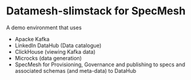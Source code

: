 # Datamesh-slimstack for SpecMesh


A demo environment that uses
- Apacke Kafka
- LinkedIn DataHub (Data catalogue)
- ClickHouse (viewing Kafka data)
- Microcks (data generation)
- SpecMesh for Provisioning, Governance and publishing to specs and associated schemas (and meta-data) to DataHub

